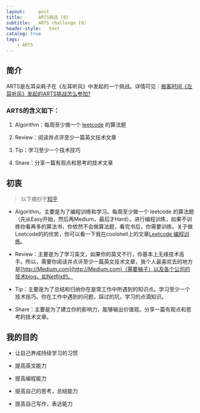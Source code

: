 ```yaml
---
layout:     post
title:      ARTS挑战 [0]
subtitle:   ARTS challenge [0]
header-style:   text
catalog: true
tags:
    - ARTS
---
```


## 简介

ARTS是左耳朵耗子在《左耳听风》中发起的一个挑战。详情可见：[极客时间《左耳听风》发起的ARTS挑战怎么参加?](https://www.zhihu.com/question/301150832)

### ARTS的含义如下：

1. Algorithm：每周至少做一个 [leetcode](https://leetcode.com/) 的算法题

2. Review：阅读并点评至少一篇英文技术文章

3. Tip：学习至少一个技术技巧

4. Share：分享一篇有观点和思考的技术文章

## 初衷

> 以下摘抄于[知乎](https://www.zhihu.com/question/301150832/answer/529809529)

- Algorithm。主要是为了编程训练和学习。每周至少做一个 leetcode 的算法题（先从Easy开始，然后再Medium，最后才Hard）。进行编程训练，如果不训练你看再多的算法书，你依然不会做算法题，看完书后，你需要训练。关于做Leetcode的的优势，你可以看一下我在coolshell上的文章[Leetcode 编程训练](https://coolshell.cn/articles/12052.html)。

- Review：主要是为了学习英文，如果你的英文不行，你基本上无缘技术高手。所以，需要你阅读并点评至少一篇英文技术文章，我个人最喜欢去的地方是[http://Medium.com](http://Medium.com)（需要梯子）以及各个公司的技术blog，如Netflix的。

- Tip：主要是为了总结和归纳你在是常工作中所遇到的知识点。学习至少一个技术技巧。你在工作中遇到的问题，踩过的坑，学习的点滴知识。

- Share：主要是为了建立你的影响力，能够输出价值观。分享一篇有观点和思考的技术文章。

## 我的目的

- 让自己养成持续学习的习惯

- 提高英文能力

- 提高编程能力

- 提高自己的思考，总结能力

- 提高自己写作，表达能力
